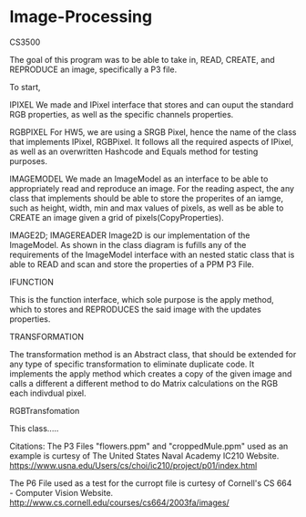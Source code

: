 # Image-Processing
CS3500 

The goal of this program was to be able to take in, READ, CREATE, and REPRODUCE an image, specifically a P3 file.

To start,

IPIXEL
We made and IPixel interface that stores and can ouput the standard RGB properties, as well as the specific channels properties. 


RGBPIXEL
For HW5, we are using a SRGB Pixel, hence the name of the class that implements IPixel, RGBPixel. It follows all the required aspects of IPixel, as well as an overwritten Hashcode and Equals method for testing purposes. 

IMAGEMODEL
We made an ImageModel as an interface to be able to appropriately read and reproduce an image. For the reading aspect, the any class that implements should be able to store the properites of an iamge, such as height, width, min and max values of pixels, as well as be able to CREATE an image given a grid of pixels(CopyProperties).

IMAGE2D; IMAGEREADER
Image2D is our implementation of the ImageModel. As shown in the class diagram is fufills any of the requirements of the ImageModel interface with an nested static class that is able to READ and scan and store the properties of a PPM P3 File.

IFUNCTION 

This is the function interface, which sole purpose is the apply method, which to stores and REPRODUCES the said image with the updates properties.

TRANSFORMATION

The transformation method is an Abstract class, that should be extended for any type of specific transformation to eliminate duplicate code. It implements the apply method which creates a copy of the given image and calls a different a different method to do Matrix calculations on the RGB each indivdual pixel. 

RGBTransfomation



This class.....




Citations: 
The P3 Files "flowers.ppm" and "croppedMule.ppm" used as an example is curtesy of The United States Naval Academy IC210 Website. 
https://www.usna.edu/Users/cs/choi/ic210/project/p01/index.html

The P6 File used as a test for the curropt file is curtesy of Cornell's CS 664 - Computer Vision Website. 
http://www.cs.cornell.edu/courses/cs664/2003fa/images/



